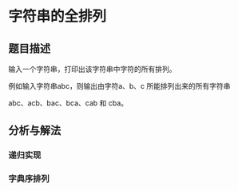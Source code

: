 # 字符串的全排列

## 题目描述
输入一个字符串，打印出该字符串中字符的所有排列。

例如输入字符串abc，则输出由字符a、b、c 所能排列出来的所有字符串

abc、acb、bac、bca、cab 和 cba。
## 分析与解法

### 递归实现

### 字典序排列

### 

### 
